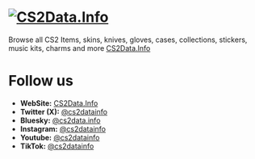 # [![CS2Data.Info](https://github.com/user-attachments/assets/5c37e7ea-17cf-4c9b-bd57-35190e3d97e0)](https://CS2Data.Info)

Browse all CS2 Items, skins, knives, gloves, cases, collections, stickers, music kits, charms and more [CS2Data.Info](https://CS2Data.Info)

# Follow us
- **WebSite:** [CS2Data.Info](https://CS2Data.Info)
- **Twitter (X):** [@cs2datainfo](https://x.com/cs2datainfo)
- **Bluesky:** [@cs2data.info](https://bsky.app/profile/cs2data.info)
- **Instagram:** [@cs2datainfo](https://instagram.com/cs2datainfo)
- **Youtube:** [@cs2datainfo](https://www.youtube.com/@cs2datainfo)
- **TikTok:** [@cs2datainfo](https://www.tiktok.com/@cs2datainfo)
